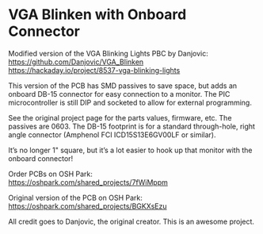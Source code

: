 # VGA Blinken with Onboard Connector
Modified version of the VGA Blinking Lights PBC by Danjovic:<br>
https://github.com/Danjovic/VGA_Blinken<br>
https://hackaday.io/project/8537-vga-blinking-lights<br>

This version of the PCB has SMD passives to save space, but adds an onboard DB-15 connector for easy connection to a monitor. The PIC microcontroller is still DIP and socketed to allow for external programming.

See the original project page for the parts values, firmware, etc. The passives are 0603. The DB-15 footprint is for a standard through-hole, right angle connector (Amphenol FCI ICD15S13E6GV00LF or similar).<br>

It’s no longer 1" square, but it’s a lot easier to hook up that monitor with the onboard connector!<br>

Order PCBs on OSH Park:<br>
https://oshpark.com/shared_projects/7fWiMppm<br>

Original version of the PCB on OSH Park:<br>
https://oshpark.com/shared_projects/BGKXsEzu<br>

All credit goes to Danjovic, the original creator. This is an awesome project.
